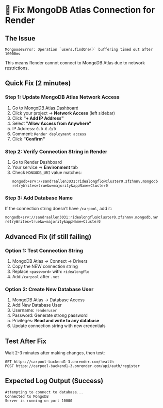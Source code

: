 # 🔧 Fix MongoDB Atlas Connection for Render

## The Issue
```
MongooseError: Operation `users.findOne()` buffering timed out after 10000ms
```

This means Render cannot connect to MongoDB Atlas due to network restrictions.

## Quick Fix (2 minutes)

### Step 1: Update MongoDB Atlas Network Access
1. Go to [MongoDB Atlas Dashboard](https://cloud.mongodb.com)
2. Click your project → **Network Access** (left sidebar)
3. Click **"+ Add IP Address"**
4. Select **"Allow Access from Anywhere"** 
5. IP Address: `0.0.0.0/0`
6. Comment: `Render deployment access`
7. Click **"Confirm"**

### Step 2: Verify Connection String in Render
1. Go to Render Dashboard
2. Your service → **Environment** tab
3. Check `MONGODB_URI` value matches:
   ```
   mongodb+srv://sandraallen3031:ridealongflo@cluster0.zfzhnnv.mongodb.net/carpool?retryWrites=true&w=majority&appName=Cluster0
   ```

### Step 3: Add Database Name
If the connection string doesn't have `/carpool`, add it:
```
mongodb+srv://sandraallen3031:ridealongflo@cluster0.zfzhnnv.mongodb.net/carpool?retryWrites=true&w=majority&appName=Cluster0
```

## Advanced Fix (if still failing)

### Option 1: Test Connection String
1. MongoDB Atlas → Connect → Drivers
2. Copy the NEW connection string
3. Replace `<password>` with: `ridealongflo`
4. Add `/carpool` after `.net`

### Option 2: Create New Database User
1. MongoDB Atlas → Database Access
2. Add New Database User
3. Username: `renderuser`
4. Password: Generate strong password
5. Privileges: **Read and write to any database**
6. Update connection string with new credentials

## Test After Fix
Wait 2-3 minutes after making changes, then test:
```
GET https://carpool-backend1-3.onrender.com/health
POST https://carpool-backend1-3.onrender.com/api/auth/register
```

## Expected Log Output (Success)
```
Attempting to connect to database...
Connected to MongoDB
Server is running on port 10000
```
